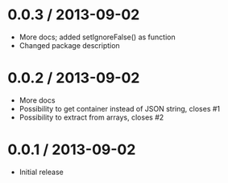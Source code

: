 
0.0.3 / 2013-09-02 
==================

 * More docs; added setIgnoreFalse() as function
 * Changed package description

0.0.2 / 2013-09-02 
==================

 * More docs
 * Possibility to get container instead of JSON string, closes #1
 * Possibility to extract from arrays, closes #2

0.0.1 / 2013-09-02 
==================

 * Initial release

